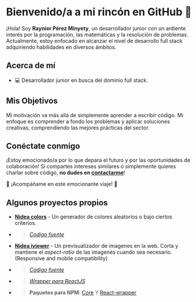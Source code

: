 # Bienvenido/a a mi rincón en GitHub 🌟

¡Hola! Soy **Raynier Pérez Minyety**, un desarrollador junior con un ardiente interés por la programación, las matemáticas y la resolución de problemas. Actualmente, estoy enfocado en alcanzar el nivel de desarrollo full stack adquiriendo habilidades en diversos ámbitos.

## Acerca de mí

- 💻 Desarrollador junior en busca del dominio full stack.

## Mis Objetivos

Mi motivación va más allá de simplemente aprender a escribir código. Mi enfoque es comprender a fondo los problemas y aplicar soluciones creativas, comprendiendo las mejores prácticas del sector.

## Conéctate conmigo

¡Estoy emocionado/a por lo que depara el futuro y por las oportunidades de colaboración! Si compartes intereses similares o simplemente quieres charlar sobre código, **no dudes en [contactarme](www.linkedin.com/in/raynier-minyety-0928a7270)**!

🚀 ¡Acompáñame en este emocionante viaje! 🚀

## Algunos proyectos propios

- [**Nidea colors**](https://nidea-colors.netlify.app) - Un generador de colores aleatorios o bajo ciertos criterios.
- > [*Codigo fuente*](https://github.com/RaynierPM/nidea-colors)

- [**Nidea iviewer**](https://nidea-image-previewer.netlify.app) - Un previsualizador de imagenes en la web. Corta y mantiene el *aspect-ratio* de las imagenes cuando sea necesario. (Responsive and mobile compatibility)
- > [*Codigo fuente*](https://github.com/RaynierPM/image-previewer)
- > [*Wrapper para ReactJS*](https://github.com/RaynierPM/react-image-previewer)
- > **Paquetes para NPM**: [Core](https://npmjs.com/package/nidea-iviewer) Y [React-wrapper](https://www.npmjs.com/package/nidea-react-iviewer)
